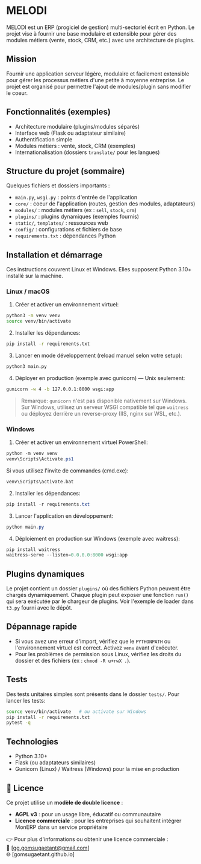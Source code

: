 # MELODI

MELODI est un ERP (progiciel de gestion) multi-sectoriel écrit en Python. Le
projet vise à fournir une base modulaire et extensible pour gérer des modules
métiers (vente, stock, CRM, etc.) avec une architecture de plugins.


## Mission

Fournir une application serveur légère, modulaire et facilement extensible pour
gérer les processus métiers d'une petite à moyenne entreprise. Le projet est
organisé pour permettre l'ajout de modules/plugin sans modifier le coeur.

## Fonctionnalités (exemples)

- Architecture modulaire (plugins/modules séparés)
- Interface web (Flask ou adaptateur similaire)
- Authentification simple
- Modules métiers : vente, stock, CRM (exemples)
- Internationalisation (dossiers `translate/` pour les langues)

## Structure du projet (sommaire)

Quelques fichiers et dossiers importants :

- `main.py`, `wsgi.py` : points d'entrée de l'application
- `core/` : coeur de l'application (routes, gestion des modules, adaptateurs)
- `modules/` : modules métiers (ex : `sell`, `stock`, `crm`)
- `plugins/` : plugins dynamiques (exemples fournis)
- `static/`, `templates/` : ressources web
- `config/` : configurations et fichiers de base
- `requirements.txt` : dépendances Python

## Installation et démarrage

Ces instructions couvrent Linux et Windows. Elles supposent Python 3.10+
installé sur la machine.

### Linux / macOS

1. Créer et activer un environnement virtuel:

```bash
python3 -m venv venv
source venv/bin/activate
```

2. Installer les dépendances:

```bash
pip install -r requirements.txt
```

3. Lancer en mode développement (reload manuel selon votre setup):

```bash
python3 main.py
```

4. Déployer en production (exemple avec gunicorn) — Unix seulement:

```bash
gunicorn -w 4 -b 127.0.0.1:8000 wsgi:app
```

> Remarque: `gunicorn` n'est pas disponible nativement sur Windows. Sur
> Windows, utilisez un serveur WSGI compatible tel que `waitress` ou déployez
> derrière un reverse-proxy (IIS, nginx sur WSL, etc.).

### Windows

1. Créer et activer un environnement virtuel PowerShell:

```powershell
python -m venv venv
venv\Scripts\Activate.ps1
```

Si vous utilisez l'invite de commandes (cmd.exe):

```cmd
venv\Scripts\activate.bat
```

2. Installer les dépendances:

```powershell
pip install -r requirements.txt
```

3. Lancer l'application en développement:

```powershell
python main.py
```

4. Déploiement en production sur Windows (exemple avec waitress):

```powershell
pip install waitress
waitress-serve --listen=0.0.0.0:8000 wsgi:app
```

## Plugins dynamiques

Le projet contient un dossier `plugins/` où des fichiers Python peuvent être
chargés dynamiquement. Chaque plugin peut exposer une fonction `run()` qui
sera exécutée par le chargeur de plugins. Voir l'exemple de loader dans
`t3.py` fourni avec le dépôt.

## Dépannage rapide

- Si vous avez une erreur d'import, vérifiez que le `PYTHONPATH` ou l'environnement
    virtuel est correct. Activez `venv` avant d'exécuter.
- Pour les problèmes de permission sous Linux, vérifiez les droits du dossier
    et des fichiers (ex : `chmod -R u+rwX .`).

## Tests

Des tests unitaires simples sont présents dans le dossier `tests/`. Pour lancer
les tests:

```bash
source venv/bin/activate   # ou activate sur Windows
pip install -r requirements.txt
pytest -q
```

## Technologies

- Python 3.10+
- Flask (ou adaptateurs similaires)
- Gunicorn (Linux) / Waitress (Windows) pour la mise en production

## 🧾 Licence

Ce projet utilise un **modèle de double licence** :

- **AGPL v3** : pour un usage libre, éducatif ou communautaire  
- **Licence commerciale** : pour les entreprises qui souhaitent intégrer MonERP dans un service propriétaire

👉 Pour plus d'informations ou obtenir une licence commerciale :  
📧 [gg.gomsugaetant@gmail.com]  
🌐 [gomsugaetant.github.io]
